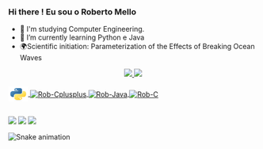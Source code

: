 ### Hi there ! Eu sou o Roberto Mello

- 🔭 I'm studying Computer Engineering.
- 🌱 I’m currently learning  Python e Java
- 🌍Scientific initiation: Parameterization of the Effects of Breaking Ocean Waves


<div align="center">
  <a href="https://github.com/robertomello10">
  <img height="180em" src="https://github-readme-stats.vercel.app/api?username=robertomello10&show_icons=true&theme=dark&include_all_commits=true&count_private=true"/>
   <img height="180em" src="https://github-readme-stats.vercel.app/api/top-langs/?username=robertomello10&layout=compact&langs_count=7&theme=dark"/>
  </div>
  
  <div style="display: inline_block"><br>
  <img align="center" alt="Rob-Python" height="30" width="40" src="https://raw.githubusercontent.com/devicons/devicon/master/icons/python/python-original.svg">
  <img align="center" alt="Rob-Cplusplus" height="30" width="40" src="https://cdn.jsdelivr.net/gh/devicons/devicon/icons/cplusplus/cplusplus-original.svg" />
  <img align="center" alt="Rob-Java" height="30" width="40" src="https://cdn.jsdelivr.net/gh/devicons/devicon/icons/java/java-original-wordmark.svg" />
  <img align="center" alt="Rob-C" height="30" width="40" src="https://cdn.jsdelivr.net/gh/devicons/devicon/icons/c/c-original.svg" />
  
</div>

 ##
 
<div> 
  <a href="https://www.instagram.com/robertomeello" target="_blank"><img src="https://img.shields.io/badge/-Instagram-%23E4405F?style=for-the-badge&logo=instagram&logoColor=white" target="_blank"></a>
  <a href = "mailto:robertomello131@gmail.com"><img src="https://img.shields.io/badge/-Gmail-%23333?style=for-the-badge&logo=gmail&logoColor=white" target="_blank"></a>
  <a href="https://www.linkedin.com/in/roberto-mello-7aba1b224/" target="_blank"><img src="https://img.shields.io/badge/-LinkedIn-%230077B5?style=for-the-badge&logo=linkedin&logoColor=white" target="_blank"></a> 
  
  ![Snake animation](https://github.com/robertomello10/robertomello10/blob/output/github-contribution-grid-snake.svg)
 
</div>

 
  
  
  

